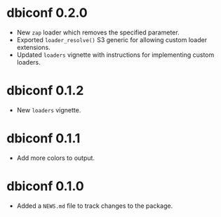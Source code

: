 # dbiconf 0.2.0

* New `zap` loader which removes the specified parameter.
* Exported `loader_resolve()` S3 generic for allowing custom loader extensions.
* Updated `loaders` vignette with instructions for implementing custom loaders.

# dbiconf 0.1.2

* New `loaders` vignette.

# dbiconf 0.1.1

* Add more colors to output.

# dbiconf 0.1.0

* Added a `NEWS.md` file to track changes to the package.
